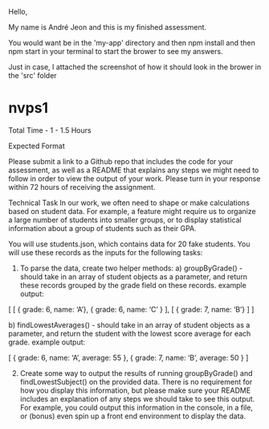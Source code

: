 Hello,

My name is André Jeon and this is my finished assessment.

You would want be in the 'my-app' directory and then npm install and then npm start in your terminal to start the brower to see my answers.

Just in case, I attached the screenshot of how it should look in the brower in the 'src' folder








# nvps1

Total Time - 1 - 1.5 Hours

Expected Format

Please submit a link to a Github repo that includes the code for your assessment, as well as a README that
explains any steps we might need to follow in order to view the output of your work. Please turn in your
response within 72 hours of receiving the assignment.

Technical Task
In our work, we often need to shape or make calculations based on student data. For example, a feature might
require us to organize a large number of students into smaller groups, or to display statistical information about a group of students such as their GPA.

You will use students.json, which contains data for 20 fake students. You will use these records as the inputs for the following tasks:

1) To parse the data, create two helper methods:
a) groupByGrade() - should take in an array of student objects as a parameter, and return these
records grouped by the grade field on these records.
example output:

[
    [ { grade: 6, name: ‘A’}, { grade: 6, name: ‘C’ } ],
    [ { grade: 7, name: ‘B’} ]
]

b) findLowestAverages() - should take in an array of student objects as a parameter, and return
the student with the lowest score average for each grade.
example output:

[
    { grade: 6, name: ‘A’, average: 55 },
    { grade: 7, name: ‘B’, average: 50 }
]

2) Create some way to output the results of running groupByGrade() and findLowestSubject() on the
provided data. There is no requirement for how you display this information, but please make sure your
README includes an explanation of any steps we should take to see this output. For example, you
could output this information in the console, in a file, or (bonus) even spin up a front end environment to
display the data.